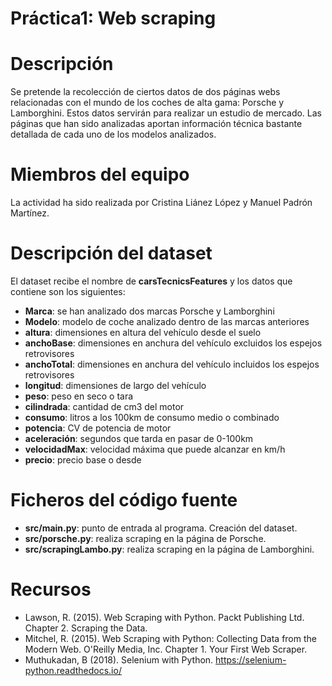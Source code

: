 # Práctica1: Web scraping
# Descripción

Se pretende la recolección de ciertos datos de dos páginas webs relacionadas con el mundo de los coches de alta gama: Porsche y Lamborghini. Estos datos servirán para realizar un estudio de mercado. Las páginas que han sido analizadas aportan información técnica bastante detallada de cada uno de los modelos analizados.

# Miembros del equipo

La actividad ha sido realizada por Cristina Liánez López y Manuel Padrón Martínez.

# Descripción del dataset

El dataset recibe el nombre de **carsTecnicsFeatures** y los datos que contiene son los siguientes:

* **Marca**: se han analizado dos marcas Porsche y Lamborghini
* **Modelo**: modelo de coche analizado dentro de las marcas anteriores
* **altura**: dimensiones en altura del vehículo desde el suelo
* **anchoBase**: dimensiones en anchura del vehículo excluidos los espejos retrovisores
* **anchoTotal**:  dimensiones en anchura del vehículo incluidos los espejos retrovisores
* **longitud**: dimensiones de largo del vehículo
* **peso**: peso en seco o tara
* **cilindrada**: cantidad de cm3 del motor
* **consumo**: litros a los 100km de consumo medio o combinado 
* **potencia**: CV de potencia de motor
* **aceleración**: segundos que tarda en pasar de 0-100km
* **velocidadMax**: velocidad máxima que puede alcanzar en km/h
* **precio**: precio base o desde


# Ficheros del código fuente

* **src/main.py**: punto de entrada al programa. Creación del dataset.
* **src/porsche.py**: realiza scraping en la página de Porsche.
* **src/scrapingLambo.py**: realiza scraping en la página de Lamborghini.


# Recursos

* Lawson, R. (2015). Web Scraping with Python. Packt Publishing Ltd. Chapter 2. Scraping the Data.
* Mitchel, R. (2015). Web Scraping with Python: Collecting Data from the Modern Web. O'Reilly Media, Inc. Chapter 1. Your First Web Scraper.
* Muthukadan, B (2018). Selenium with Python. https://selenium-python.readthedocs.io/
